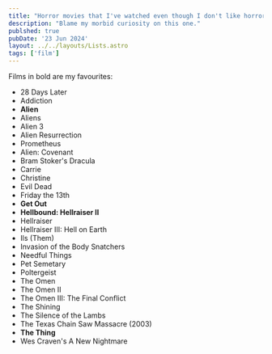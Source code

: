 ```yaml
---
title: "Horror movies that I've watched even though I don't like horror movies because they freak me out"
description: "Blame my morbid curiosity on this one."
publshed: true
pubDate: '23 Jun 2024'
layout: ../../layouts/Lists.astro
tags: ['film']
---
```


Films in bold are my favourites:

* 28 Days Later
* Addiction
* **Alien**
* Aliens
* Alien 3
* Alien Resurrection
* Prometheus
* Alien: Covenant
* Bram Stoker's Dracula
* Carrie
* Christine
* Evil Dead
* Friday the 13th
* **Get Out**
* **Hellbound: Hellraiser II**
* Hellraiser
* Hellraiser III: Hell on Earth
* Ils (Them)
* Invasion of the Body Snatchers
* Needful Things
* Pet Semetary
* Poltergeist
* The Omen
* The Omen II
* The Omen III: The Final Conflict
* The Shining
* The Silence of the Lambs
* The Texas Chain Saw Massacre (2003)
* **The Thing**
* Wes Craven's A New Nightmare